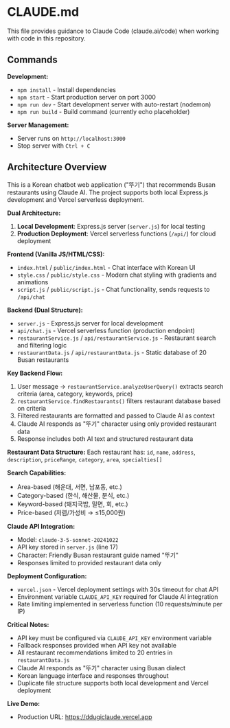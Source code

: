 # CLAUDE.md

This file provides guidance to Claude Code (claude.ai/code) when working with code in this repository.

## Commands

**Development:**
- `npm install` - Install dependencies
- `npm start` - Start production server on port 3000
- `npm run dev` - Start development server with auto-restart (nodemon)
- `npm run build` - Build command (currently echo placeholder)

**Server Management:**
- Server runs on `http://localhost:3000`
- Stop server with `Ctrl + C`

## Architecture Overview

This is a Korean chatbot web application ("뚜기") that recommends Busan restaurants using Claude AI. The project supports both local Express.js development and Vercel serverless deployment.

**Dual Architecture:**
1. **Local Development**: Express.js server (`server.js`) for local testing
2. **Production Deployment**: Vercel serverless functions (`/api/`) for cloud deployment

**Frontend (Vanilla JS/HTML/CSS):**
- `index.html` / `public/index.html` - Chat interface with Korean UI  
- `style.css` / `public/style.css` - Modern chat styling with gradients and animations
- `script.js` / `public/script.js` - Chat functionality, sends requests to `/api/chat`

**Backend (Dual Structure):**
- `server.js` - Express.js server for local development
- `api/chat.js` - Vercel serverless function (production endpoint)
- `restaurantService.js` / `api/restaurantService.js` - Restaurant search and filtering logic
- `restaurantData.js` / `api/restaurantData.js` - Static database of 20 Busan restaurants

**Key Backend Flow:**
1. User message → `restaurantService.analyzeUserQuery()` extracts search criteria (area, category, keywords, price)
2. `restaurantService.findRestaurants()` filters restaurant database based on criteria
3. Filtered restaurants are formatted and passed to Claude AI as context
4. Claude AI responds as "뚜기" character using only provided restaurant data
5. Response includes both AI text and structured restaurant data

**Restaurant Data Structure:**
Each restaurant has: `id`, `name`, `address`, `description`, `priceRange`, `category`, `area`, `specialties[]`

**Search Capabilities:**
- Area-based (해운대, 서면, 남포동, etc.)
- Category-based (한식, 해산물, 분식, etc.)  
- Keyword-based (돼지국밥, 밀면, 회, etc.)
- Price-based (저렴/가성비 → ≤15,000원)

**Claude API Integration:**
- Model: `claude-3-5-sonnet-20241022`
- API key stored in `server.js` (line 17)
- Character: Friendly Busan restaurant guide named "뚜기"
- Responses limited to provided restaurant data only

**Deployment Configuration:**
- `vercel.json` - Vercel deployment settings with 30s timeout for chat API
- Environment variable `CLAUDE_API_KEY` required for Claude AI integration
- Rate limiting implemented in serverless function (10 requests/minute per IP)

**Critical Notes:**
- API key must be configured via `CLAUDE_API_KEY` environment variable
- Fallback responses provided when API key not available  
- All restaurant recommendations limited to 20 entries in `restaurantData.js`
- Claude AI responds as "뚜기" character using Busan dialect
- Korean language interface and responses throughout
- Duplicate file structure supports both local development and Vercel deployment

**Live Demo:**
- Production URL: https://ddugiclaude.vercel.app